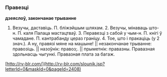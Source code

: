 ### Правезці
**дзеяслоў, закончанае трыванне**

1. Везучы, даставіць. П. бліжэйшым шляхам. 2. Везучы, мінаваць што-н. П. каля Палаца мастацтваў. 3. Перавезці з сабой у чым-н. П. кнігі ў чамадане. П. кантрабанду цераз граніцу. 4. Тое, што і пракаціць (у 2 знач.). А ну, правязі мяне на машыне! || незакончанае трыванне: правозіць. || назоўнік: правоз;. || прыметнік: правазны. Правазная здольнасць чыгункі. Правазная плата за багаж.

<a rel="author">[http://rv-blr.com/](http://rv-blr.com/slounik.jsp?letterId=0&maskId=0&pageId=2408)</a>
